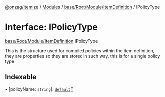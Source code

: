 [@onzag/itemize](../README.md) / [Modules](../modules.md) / [base/Root/Module/ItemDefinition](../modules/base_Root_Module_ItemDefinition.md) / IPolicyType

# Interface: IPolicyType

[base/Root/Module/ItemDefinition](../modules/base_Root_Module_ItemDefinition.md).IPolicyType

This is the structure used for compiled policies
within the item definition, they are properties
so they are stored in such way, this is for
a single policy type

## Indexable

▪ [policyName: `string`]: [`default`](../classes/base_Root_Module_ItemDefinition_PropertyDefinition.default.md)[]

